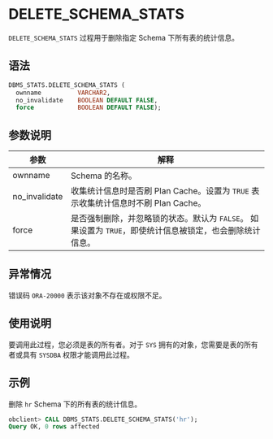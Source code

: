 # DELETE_SCHEMA_STATS 

`DELETE_SCHEMA_STATS` 过程用于删除指定 Schema 下所有表的统计信息。

## 语法 

```sql
DBMS_STATS.DELETE_SCHEMA_STATS (
  ownname          VARCHAR2, 
  no_invalidate    BOOLEAN DEFAULT FALSE,
  force            BOOLEAN DEFAULT FALSE);
```



## 参数说明 


|      参数       |                                      解释                                   |
|---------------|------------------------------------------------------------------------------|
| ownname       | Schema 的名称。                                                               |
| no_invalidate | 收集统计信息时是否刷 Plan Cache。设置为 `TRUE` 表示收集统计信息时不刷 Plan Cache。 |
| force         | 是否强制删除，并忽略锁的状态。默认为 `FALSE`。 如果设置为 `TRUE`，即使统计信息被锁定，也会删除统计信息。 |



## 异常情况 

错误码 `ORA-20000` 表示该对象不存在或权限不足。

## 使用说明 

要调用此过程，您必须是表的所有者。对于 `SYS` 拥有的对象，您需要是表的所有者或具有 `SYSDBA` 权限才能调用此过程。

## 示例 

删除 `hr` Schema 下的所有表的统计信息。

```sql
obclient> CALL DBMS_STATS.DELETE_SCHEMA_STATS('hr');
Query OK, 0 rows affected
```
